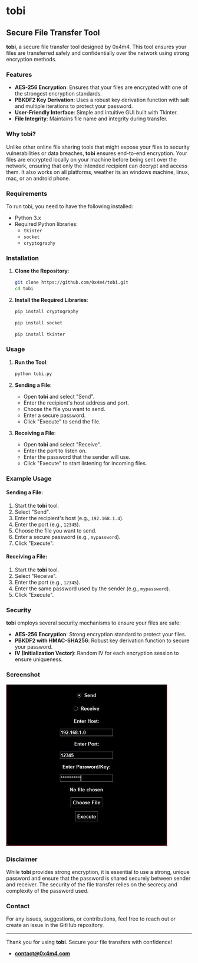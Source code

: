 # tobi

## Secure File Transfer Tool

**tobi**, a secure file transfer tool designed by 0x4m4. This tool ensures your files are transferred safely and confidentially over the network using strong encryption methods.

### Features

- **AES-256 Encryption**: Ensures that your files are encrypted with one of the strongest encryption standards.
- **PBKDF2 Key Derivation**: Uses a robust key derivation function with salt and multiple iterations to protect your password.
- **User-Friendly Interface**: Simple and intuitive GUI built with Tkinter.
- **File Integrity**: Maintains file name and integrity during transfer.

### Why tobi?

Unlike other online file sharing tools that might expose your files to security vulnerabilities or data breaches, **tobi** ensures end-to-end encryption. Your files are encrypted locally on your machine before being sent over the network, ensuring that only the intended recipient can decrypt and access them. It also works on all platforms, weather its an windows machine, linux, mac, or an android phone.

### Requirements

To run tobi, you need to have the following installed:

- Python 3.x
- Required Python libraries:
  - `tkinter`
  - `socket`
  - `cryptography`

### Installation

1. **Clone the Repository**:
    ```sh
    git clone https://github.com/0x4m4/tobi.git
    cd tobi
    ```

2. **Install the Required Libraries**:
    ```sh
    pip install cryptography
    ```
    ```sh
    pip install socket
    ```
    ```sh
    pip install tkinter
    ```

### Usage

1. **Run the Tool**:
    ```sh
    python tobi.py
    ```

2. **Sending a File**:
    - Open **tobi** and select "Send".
    - Enter the recipient's host address and port.
    - Choose the file you want to send.
    - Enter a secure password.
    - Click "Execute" to send the file.

3. **Receiving a File**:
    - Open **tobi** and select "Receive".
    - Enter the port to listen on.
    - Enter the password that the sender will use.
    - Click "Execute" to start listening for incoming files.

### Example Usage

#### Sending a File:

1. Start the **tobi** tool.
2. Select "Send".
3. Enter the recipient's host (e.g., `192.168.1.4`).
4. Enter the port (e.g., `12345`).
5. Choose the file you want to send.
6. Enter a secure password (e.g., `mypassword`).
7. Click "Execute".

#### Receiving a File:

1. Start the **tobi** tool.
2. Select "Receive".
3. Enter the port (e.g., `12345`).
4. Enter the same password used by the sender (e.g., `mypassword`).
5. Click "Execute".

### Security

**tobi** employs several security mechanisms to ensure your files are safe:

- **AES-256 Encryption**: Strong encryption standard to protect your files.
- **PBKDF2 with HMAC-SHA256**: Robust key derivation function to secure your password.
- **IV (Initialization Vector)**: Random IV for each encryption session to ensure uniqueness.

### Screenshot

![Alt text](/screenshot/screenshot.jpg)

### Disclaimer

While **tobi** provides strong encryption, it is essential to use a strong, unique password and ensure that the password is shared securely between sender and receiver. The security of the file transfer relies on the secrecy and complexity of the password used.

### Contact

For any issues, suggestions, or contributions, feel free to reach out or create an issue in the GitHub repository.

---

Thank you for using **tobi**. Secure your file transfers with confidence!

- **contact@0x4m4.com**

